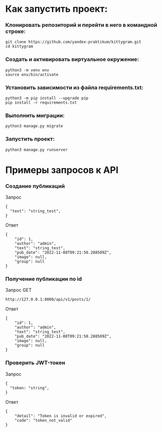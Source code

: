 # Как запустить проект:

### Клонировать репозиторий и перейти в него в командной строке:

```
git clone https://github.com/yandex-praktikum/kittygram.git
cd kittygram
```

### Cоздать и активировать виртуальное окружение:

```
python3 -m venv env
source env/bin/activate
```
### Установить зависимости из файла requirements.txt:

```
python3 -m pip install --upgrade pip
pip install -r requirements.txt
```
### Выполнить миграции:

```
python3 manage.py migrate
```
### Запустить проект:

```
python3 manage.py runserver
```
# Примеры запросов к API

### Создание публикаций

Запрос
```
{
  "text": "string_test",
}
```

Ответ
```
{
    "id": 1,
    "author": "admin",
    "text": "string_test",
    "pub_date": "2022-11-08T09:21:50.288509Z",
    "image": null,
    "group": null
}
```

### Получение публикации по id

Запрос GET
```
http://127.0.0.1:8000/api/v1/posts/1/
```

Ответ
```
{
    "id": 1,
    "author": "admin",
    "text": "string_test",
    "pub_date": "2022-11-08T09:21:50.288509Z",
    "image": null,
    "group": null
}
```
### Проверить JWT-токен

Запрос
```
{
  "token: "string",
}
```

Ответ
```
{
    "detail": "Token is invalid or expired",
    "code": "token_not_valid"
}
```
